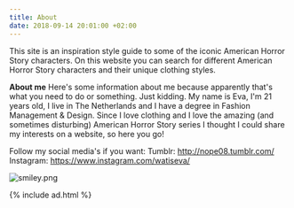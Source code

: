 ```yaml
---
title: About
date: 2018-09-14 20:01:00 +02:00
---
```


This site is an inspiration style guide to some of the iconic American Horror Story characters. On this website you can search for different American Horror Story characters and their unique clothing styles.

**About me**
Here's some information about me because apparently that's what you need to do or something. Just kidding. My name is Eva, I'm 21 years old, I live in The Netherlands and I have a degree in Fashion Management & Design. Since I love clothing and I love the amazing (and sometimes disturbing) American Horror Story series I thought I could share my interests on a website, so here you go!

Follow my social media's if you want: 
Tumblr: http://nope08.tumblr.com/
Instagram: https://www.instagram.com/watiseva/

![smiley.png](/uploads/smiley.png)


{% include ad.html %}